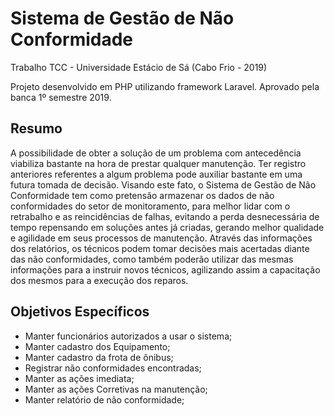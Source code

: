 # Sistema de Gestão de Não Conformidade
Trabalho TCC - Universidade Estácio de Sá (Cabo Frio - 2019)

Projeto desenvolvido em PHP utilizando framework Laravel.  Aprovado pela banca 1º semestre 2019.


## Resumo
A possibilidade de obter a solução de um problema com antecedência viabiliza bastante na hora de prestar qualquer manutenção. Ter registro anteriores referentes a algum problema pode auxiliar bastante em uma futura tomada de decisão. Visando este fato, o Sistema de Gestão de Não Conformidade tem como pretensão armazenar os dados de não conformidades do setor de monitoramento, para melhor lidar com o retrabalho e as reincidências de falhas, evitando a perda desnecessária de tempo repensando em soluções antes já criadas, gerando melhor qualidade e agilidade em seus processos de manutenção. Através das informações dos relatórios, os técnicos podem tomar decisões mais acertadas diante das não conformidades, como também poderão utilizar das mesmas informações para a instruir novos técnicos, agilizando assim a capacitação dos mesmos para a execução dos reparos. 


## Objetivos Específicos
- Manter funcionários autorizados a usar o sistema;
- Manter cadastro dos Equipamento;
- Manter cadastro da frota de ônibus;
- Registrar não conformidades encontradas;
- Manter as ações imediata;
- Manter as ações Corretivas na manutenção;
- Manter relatório de não conformidade;
